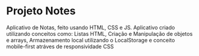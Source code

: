 <h1>Projeto Notes</h1>
<p>Aplicativo de Notas, feito usando HTML, CSS e JS. Aplicativo criado utilizando conceitos como: Listas HTML, Criação e Manipulação de objetos e arrays, Armazenamento local 
 utilizando o LocalStorage e conceito mobile-first atráves de responsividade CSS</p>
